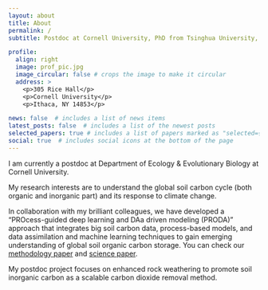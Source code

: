 ```yaml
---
layout: about
title: About
permalink: /
subtitle: Postdoc at Cornell University, PhD from Tsinghua University, BSc from Sun Yat-sen University 

profile:
  align: right
  image: prof_pic.jpg
  image_circular: false # crops the image to make it circular
  address: >
    <p>305 Rice Hall</p>
    <p>Cornell University</p>
    <p>Ithaca, NY 14853</p>

news: false  # includes a list of news items
latest_posts: false  # includes a list of the newest posts
selected_papers: true # includes a list of papers marked as "selected={true}"
social: true  # includes social icons at the bottom of the page
---
```


I am currently a postdoc at Department of Ecology & Evolutionary Biology at Cornell University.

My research interests are to understand the global soil carbon cycle (both organic and inorganic part) and its response to climate change.

In collaboration with my brilliant colleagues, we have developed a “PROcess-guided deep learning and DAa driven modeling (PRODA)” approach that integrates big soil carbon data, process-based models, and data assimilation and machine learning techniques to gain emerging understanding of global soil organic carbon storage. You can check our [methodology paper](https://www.frontiersin.org/articles/10.3389/fdata.2020.00017/full) and [science paper](https://www.nature.com/articles/s41586-023-06042-3).

My postdoc project focuses on enhanced rock weathering to promote soil inorganic carbon as a scalable carbon dioxide removal method.


